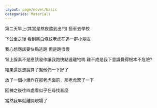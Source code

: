 ```yaml
---
layout: page/novel/basic
categories: Materials
---
```


第二天早上(其實是熬夜熬到出門) 搭車去學校  

下公車之後 看到黑白條紋老虎在追一群小朋友  

我心想應該要快點逃跑 但是跑很慢  

腎上腺素不是應該發作讓我跑快點遠離牠嗎 難不成是我下意識覺得根本不危險?  

結果還是想說算了幫他們一下好了  

放了一個小爆炸在那老虎面前，那老虎驚了一下  

回神之後往四處看似乎在尋找甚麼  

當然我早就離開現場了
